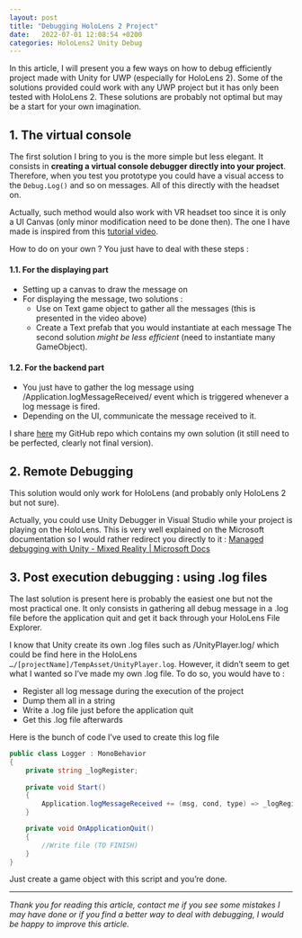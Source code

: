 ```yaml
---
layout: post
title: "Debugging HoloLens 2 Project"
date:   2022-07-01 12:08:54 +0200
categories: HoloLens2 Unity Debug
---
```



In this article, I will present you a few ways on how to debug efficiently project made with Unity for UWP (especially for HoloLens 2). Some of the solutions provided could work with any UWP project but it has only been tested with HoloLens 2. 
These solutions are probably not optimal but may be a start for your own imagination.

## 1. The virtual console 
The first solution I bring to you is the more simple but less elegant. It consists in **creating a virtual console debugger directly into your project**. Therefore, when you test you prototype you could have a visual access to the `Debug.Log()` and so on messages. All of this directly with the headset on. 

Actually, such method would also work with VR headset too since it is only a UI Canvas (only minor modification need to be done then). The one I have made is inspired from this [tutorial video](https://www.youtube.com/watch?v=Pi4SHO0IEQY&t=104s). 

How to do on your own ? You just have to deal with these steps : 
#### 1.1. For the displaying part
* Setting up a canvas to draw the message on
* For displaying the message, two solutions : 
	* Use on Text game object to gather all the messages (this is presented in the video above)
	* Create a Text prefab that you would instantiate at each message
The second solution *might be less efficient* (need to instantiate many GameObject).

#### 1.2. For the backend part
* You just have to gather the log message using /Application.logMessageReceived/ event which is triggered whenever a log message is fired.
* Depending on the UI, communicate the message received to it.

I share [here](https://github.com/Kabourlix/UnityMRConsole.git) my GitHub repo which contains my own solution (it still need to be perfected, clearly not final version). 

## 2. Remote Debugging
This solution would only work for HoloLens (and probably only HoloLens 2 but not sure). 

Actually, you could use Unity Debugger in Visual Studio while your project is playing on the HoloLens.
This is very well explained on the Microsoft documentation so I would rather redirect you directly to it : [Managed debugging with Unity - Mixed Reality | Microsoft Docs](https://docs.microsoft.com/en-us/windows/mixed-reality/develop/unity/managed-debugging-with-unity-il2cpp)

## 3. Post execution debugging : using .log files
The last solution is present here is probably the easiest one but not the most practical one. It only consists in gathering all debug message in a .log file before the application quit and get it back through your HoloLens File Explorer.

I know that Unity create its own .log files such as /UnityPlayer.log/ which could be find here in the HoloLens  `…/[projectName]/TempAsset/UnityPlayer.log`.
However, it didn’t seem to get what I wanted so I’ve made my own .log file.
To do so, you would have to : 
* Register all log message during the execution of the project 
* Dump them all in a string
* Write a .log file just before the application quit
* Get this .log file afterwards

Here is the bunch of code I’ve used to create this log file 
``` csharp
public class Logger : MonoBehavior
{
	private string _logRegister;
	
	private void Start()
	{
		Application.logMessageReceived += (msg, cond, type) => _logRegister += msg + "\n"; 
	}

	private void OnApplicationQuit()
	{
		//Write file (TO FINISH)
	}
}
```

Just create a game object with this script and you’re done.

---


*Thank you for reading this article, contact me if you see some mistakes I may have done or if you find a better way to deal with debugging, I would be happy to improve this article.*





